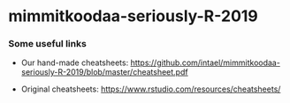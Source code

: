 # mimmitkoodaa-seriously-R-2019

### Some useful links

- Our hand-made cheatsheets: https://github.com/intael/mimmitkoodaa-seriously-R-2019/blob/master/cheatsheet.pdf

- Original cheatsheets: https://www.rstudio.com/resources/cheatsheets/
